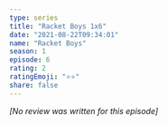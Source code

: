 ```yaml
---
type: series
title: "Racket Boys 1x6"
date: "2021-08-22T09:34:01"
name: "Racket Boys"
season: 1
episode: 6
rating: 2
ratingEmoji: "⭐️⭐️"
share: false
---
```


*[No review was written for this episode]*
